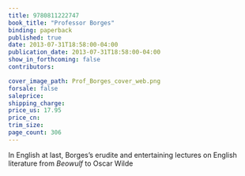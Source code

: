 ```yaml
---
title: 9780811222747
book_title: "Professor Borges"
binding: paperback
published: true
date: 2013-07-31T18:58:00-04:00
publication_date: 2013-07-31T18:58:00-04:00
show_in_forthcoming: false
contributors:

cover_image_path: Prof_Borges_cover_web.png
forsale: false
saleprice:
shipping_charge:
price_us: 17.95
price_cn:
trim_size:
page_count: 306
---
```

In English at last, Borges’s erudite and entertaining lectures on English literature from _Beowulf_ to Oscar Wilde

